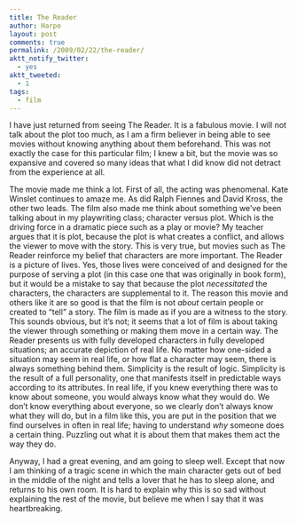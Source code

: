 ```yaml
---
title: The Reader
author: Harpo
layout: post
comments: true
permalink: /2009/02/22/the-reader/
aktt_notify_twitter:
  - yes
aktt_tweeted:
  - 1
tags:
  - film
---
```

I have just returned from seeing The Reader. It is a fabulous movie. I will not talk about the plot too much, as I am a firm believer in being able to see movies without knowing anything about them beforehand. This was not exactly the case for this particular film; I knew a bit, but the movie was so expansive and covered so many ideas that what I did know did not detract from the experience at all.

The movie made me think a lot. First of all, the acting was phenomenal. Kate Winslet continues to amaze me. As did Ralph Fiennes and David Kross, the other two leads. The film also made me think about something we&#8217;ve been talking about in my playwriting class; character versus plot. Which is the driving force in a dramatic piece such as a play or movie? My teacher argues that it is plot, because the plot is what creates a conflict, and allows the viewer to move with the story. This is very true, but movies such as The Reader reinforce my belief that characters are more important. The Reader is a picture of lives. Yes, those lives were conceived of and designed for the purpose of serving a plot (in this case one that was originally in book form), but it would be a mistake to say that because the plot *necessitated* the characters, the characters are supplemental to it. The reason this movie and others like it are so good is that the film is not *about* certain people or created to &#8220;tell&#8221; a story. The film is made as if you are a witness to the story. This sounds obvious, but it&#8217;s not; it seems that a lot of film is about taking the viewer through something or making them move in a certain way. The Reader presents us with fully developed characters in fully developed situations; an accurate depiction of real life. No matter how one-sided a situation may seem in real life, or how flat a character may seem, there is always something behind them. Simplicity is the result of logic. Simplicity is the result of a full personality, one that manifests itself in predictable ways according to its attributes. In real life, if you knew everything there was to know about someone, you would always know what they would do. We don&#8217;t know everything about everyone, so we clearly don&#8217;t always know what they will do, but in a film like this, you are put in the position that we find ourselves in often in real life; having to understand *why* someone does a certain thing. Puzzling out what it is about them that makes them act the way they do.

Anyway, I had a great evening, and am going to sleep well. Except that now I am thinking of a tragic scene in which the main character gets out of bed in the middle of the night and tells a lover that he has to sleep alone, and returns to his own room. It is hard to explain why this is so sad without explaining the rest of the movie, but believe me when I say that it was heartbreaking.